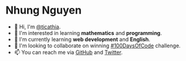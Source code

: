 # Nhung Nguyen

- 👋 Hi, I'm [@ticathia][GitHub].
- 👀 I'm interested in learning **mathematics** and **programming**.
- 🌱 I'm currently learning **web development** and **English**.
- 💞️ I'm looking to collaborate on winning [#100DaysOfCode] challenge.
- 📫 You can reach me via [GitHub] and [Twitter].

[GitHub]: https://github.com/ticathia
[Twitter]: https://twitter.com/ticathia
[#100DaysOfCode]: https://twitter.com/ticathia/status/1379251205336035331
